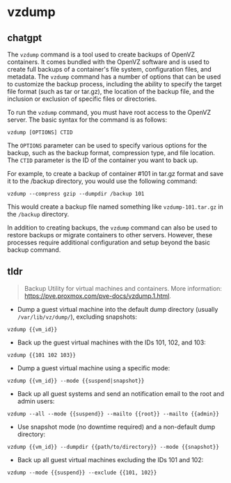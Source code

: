 # vzdump 
## chatgpt 
The `vzdump` command is a tool used to create backups of OpenVZ containers. It comes bundled with the OpenVZ software and is used to create full backups of a container's file system, configuration files, and metadata. The `vzdump` command has a number of options that can be used to customize the backup process, including the ability to specify the target file format (such as tar or tar.gz), the location of the backup file, and the inclusion or exclusion of specific files or directories.

To run the `vzdump` command, you must have root access to the OpenVZ server. The basic syntax for the command is as follows:

```
vzdump [OPTIONS] CTID
```

The `OPTIONS` parameter can be used to specify various options for the backup, such as the backup format, compression type, and file location. The `CTID` parameter is the ID of the container you want to back up.

For example, to create a backup of container #101 in tar.gz format and save it to the /backup directory, you would use the following command:

```
vzdump --compress gzip --dumpdir /backup 101
```

This would create a backup file named something like `vzdump-101.tar.gz` in the `/backup` directory.

In addition to creating backups, the `vzdump` command can also be used to restore backups or migrate containers to other servers. However, these processes require additional configuration and setup beyond the basic backup command. 

## tldr 
 
> Backup Utility for virtual machines and containers.
> More information: <https://pve.proxmox.com/pve-docs/vzdump.1.html>.

- Dump a guest virtual machine into the default dump directory (usually `/var/lib/vz/dump/`), excluding snapshots:

`vzdump {{vm_id}}`

- Back up the guest virtual machines with the IDs 101, 102, and 103:

`vzdump {{101 102 103}}`

- Dump a guest virtual machine using a specific mode:

`vzdump {{vm_id}} --mode {{suspend|snapshot}}`

- Back up all guest systems and send an notification email to the root and admin users:

`vzdump --all --mode {{suspend}} --mailto {{root}} --mailto {{admin}}`

- Use snapshot mode (no downtime required) and a non-default dump directory:

`vzdump {{vm_id}} --dumpdir {{path/to/directory}} --mode {{snapshot}}`

- Back up all guest virtual machines excluding the IDs 101 and 102:

`vzdump --mode {{suspend}} --exclude {{101, 102}}`
